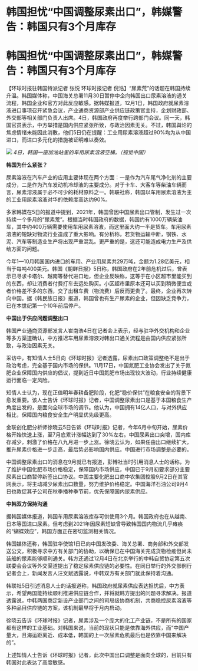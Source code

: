 # 韩国担忧“中国调整尿素出口”，韩媒警告：韩国只有3个月库存

# 韩国担忧“中国调整尿素出口”，韩媒警告：韩国只有3个月库存

【环球时报驻韩国特派记者 张悦 环球时报记者
倪浩】“尿素荒”的话题在韩国持续升温。韩国媒体称，中国海关总署11月30日暂停中企向韩国出口尿素溶液的通关流程，韩国企业和官方对此反应敏感。据韩媒报道，12月1日，韩国政府就尿素溶液进口事项召开紧急会议，产业通商资源部产业供应链政策官主持，企划财政部、外交部等相关部门负责人出席。4日，韩国政府再度举行跨部门会议。同一天，韩国官员表示，中方举措是国内供应紧张所致，与政治因素无关。不过，韩国舆论的焦虑情绪未能因此消散，他们5日仍在提醒：工业用尿素溶液超过90%均为从中国进口，而进口多元化的措施被证明难以奏效。

![](https://inews.gtimg.com/om_bt/OHMK9-mls9IkIpXaLmtAfP9aRnouedkvnGkhCk_Q2uvjoAA/1000)
_4日，韩国一座加油站里的车用尿素溶液空桶。（视觉中国）_

**韩国为什么紧张？**

尿素溶液在汽车产业的应用主要体现在两个方面：一是作为汽车尾气净化剂的主要成分，二是作为汽车发动机冷却液的主要成分。对于卡车、大客车等柴油车辆而言，尿素溶液属于必不可少的耗材原料之一。韩联社称，韩国以车用尿素溶液为主的工业用尿素溶液对华的依赖度高达约90%。

多家韩媒在5日的报道中提到，2021年，韩国曾因中国尿素出口管制，发生过一次持续一个多月的“尿素荒”。根据当时韩国政府的数据，韩国约有1000万辆柴油车，其中约400万辆需要使用车用尿素溶液，而这里面大约一半是货车。车用尿素溶液的短缺对物流行业造成了重大影响。有分析称，若货物运输中断，钢铁、水泥、汽车等制造业生产将出现严重混乱。更严重的是，这还可能造成电力生产及供给方面的问题。

今年1—10月韩国国内进口的车用、产业用尿素共29万吨，金额为1.28亿美元，相当于每吨400美元。韩国《朝鲜日报》5日称，韩国政府在2年前危机过后，曾表示已寻求卡塔尔、越南等替代进口地，但企业反映称，这等于在小区超市里能买到的东西，却让消费者付费打车去远处购买。小区超市里原本还可以买到稍微便宜或者价格差不多的东西，交了出租车费（物流费）后反而更贵了。最终，企业再次转向中国。据《韩民族日报》报道，韩国曾也有生产尿素的企业，但因缺乏竞争力，已在本世纪第一个10年前后停产。

**中国出于供应问题调整出口**

韩国产业通商资源部发言人崔南浩4日在记者会上表示，经与驻华外交机构和企业等多方渠道确认，中方推迟车用尿素溶液对韩出口通关流程是由国内供应紧张所致，与政治因素无关。

采访中，有知情人士5日向《环球时报》记者透露，尿素出口政策调整绝不是出于政治考虑，完全基于国内市场的保供。11月17日，中国氮肥工业协会发出了关于氮肥企业保障国内供应的倡议，提到近日中国氮肥市场出现较大波动，行业持续健康运行面临一定风险。

知情人士认为，现在正值明年春耕备肥阶段，化肥“稳价保供”在粮食安全的背景下愈发重要。该人士告诉《环球时报》记者，中国调整尿素出口是基于本国粮食生产角度出发的，是面向全球市场的调节。他认为，中国拥有14亿人口，与对外供应相比，保障国内粮食安全生产明显优先级更高。

金联创化肥分析师徐晓云5日告诉《环球时报》记者，今年6月中旬开始，尿素价格开始快速上涨，至7月底累计涨幅达到了30%左右。中国尿素出口突增，国内库存减少，刺激了价格在八九月进一步上涨。徐晓云认为，如果任由出口继续扩大，推升尿素价格进一步走高，最后势必影响国内供应。中国进行市场调整是必要的。

中国调整尿素出口的消息在9月就已有报道，彭博社当时引用消息人士的话称，为了维护中国化肥市场价格稳定，保障国内市场供应，中国已于9月初要求部分主要尿素出口商暂停新签出口协议。中国主要化肥出口商中农集团控股9月2日在其官网表示，将主动减少尿素出口数量，努力维护价格稳定。中国海洋石油公司9月4日也敦促其子公司在秋季播种季节前，优先保障国内尿素供应。

**中韩双方保持沟通**

据韩国媒体报道，韩国车用尿素溶液库存可供使用3个月。韩国政府也在从越南、日本等国进口尿素。但考虑到2021年因尿素短缺曾导致韩国国内物流几乎瘫痪的“蝴蝶效应”，韩国方面正在密切监测相关情况。

韩国媒体还称，韩国驻华使馆1日已向中国发改委、海关总署、商务部和外交部发送公文，积极寻求中方有关部门的协助，以确保已在中国海关完成货物检疫但尚未装船的尿素能够顺利通关。韩方还通过12月4日在北京举行的中韩自贸协定第五次联委会会议等外交渠道提出了稳定尿素供应链的必要性。在同日举行的外交部例行记者会上，新闻发言人汪文斌透露说，中韩双方有关部门就此保持着沟通。

韩联社5日引述消息人士的话报道称，韩国政府就尿素供应表达担忧后，中方表示，希望两国能持续顺利推进供应链合作，并将就韩方提出的问题寻求解决。报道透露说，中韩两国商定新设产业部门之间的司局级协商机制，共商稳控尿素溶液等多种品目供应链的方案，该机制最早将于月内启动。

徐晓云告诉《环球时报》记者，尿素涉及一个庞大的化工产业链，不是所有的国家都有这样的工业基础。对韩国来说，当前的现状只能是依靠海外供应，而“中国产量大，且海运距离近、成本低，韩国的上一次尿素危机最后也是依靠中国来解决的”。

上述知情人士告诉《环球时报》记者，此次中国出口调整是面向全球的，目前只有韩国对此表达了高度敏感。

